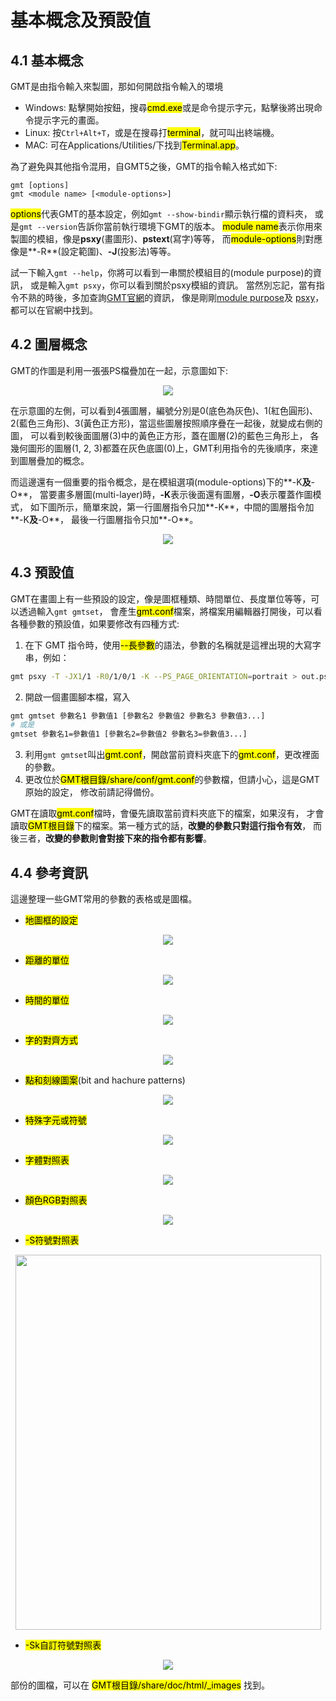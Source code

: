 
# 基本概念及預設值

## <a name="m4.1"></a>4.1 基本概念
GMT是由指令輸入來製圖，那如何開啟指令輸入的環境

* Windows: 點擊開始按鈕，搜尋<mark>cmd.exe</mark>或是命令提示字元，點擊後將出現命令提示字元的畫面。
* Linux: 按`Ctrl+Alt+T`，或是在搜尋打<mark>terminal</mark>，就可叫出終端機。
* MAC: 可在Applications/Utilities/下找到<mark>Terminal.app</mark>。

為了避免與其他指令混用，自GMT5之後，GMT的指令輸入格式如下:

```
gmt [options]
gmt <module name> [<module-options>]
```

<mark>options</mark>代表GMT的基本設定，例如`gmt --show-bindir`顯示執行檔的資料夾，
或是`gmt --version`告訴你當前執行環境下GMT的版本。
<mark>module name</mark>表示你用來製圖的模組，像是**psxy**(畫圖形)、**pstext**(寫字)等等，
而<mark>module-options</mark>則對應像是**-R**(設定範圍)、**-J**(投影法)等等。

試一下輸入`gmt --help`，你將可以看到一串關於模組目的(module purpose)的資訊，
或是輸入`gmt psxy`，你可以看到關於psxy模組的資訊。
當然別忘記，當有指令不熟的時後，多加查詢[GMT官網](http://gmt.soest.hawaii.edu/doc/5.4.2/index.html)的資訊，
像是剛剛[module purpose](http://gmt.soest.hawaii.edu/doc/5.4.2/quick_ref.html)及
[psxy](http://gmt.soest.hawaii.edu/doc/5.4.2/psxy.html)，都可以在官網中找到。

## 4.2 圖層概念
GMT的作圖是利用一張張PS檔疊加在一起，示意圖如下:

<p align="center">
  <img src="https://raw.githubusercontent.com/sean0921/gmt_tutorials_simple/fig/4_layers.png"/>
</p>

在示意圖的左側，可以看到4張圖層，編號分別是0(底色為灰色)、1(紅色圓形)、
2(藍色三角形)、3(黃色正方形)，當這些圖層按照順序疊在一起後，就變成右側的圖，
可以看到較後面圖層(3)中的黃色正方形，蓋在圖層(2)的藍色三角形上，
各幾何圖形的圖層(1, 2, 3)都蓋在灰色底圖(0)上，GMT利用指令的先後順序，來達到圖層疊加的概念。

而這邊還有一個重要的指令概念，是在模組選項(module-options)下的**-K**及**-O**，
當要畫多層圖(multi-layer)時，**-K**表示後面還有圖層，**-O**表示覆蓋作圖模式，
如下圖所示，簡單來說，第一行圖層指令只加**-K**，中間的圖層指令加**-K**及**-O**，
最後一行圖層指令只加**-O**。

<p align="center">
  <img src="https://raw.githubusercontent.com/sean0921/gmt_tutorials_simple/fig/4_plot_overlays.jpg"/>
</p>

## 4.3 預設值
GMT在畫圖上有一些預設的設定，像是圖框種類、時間單位、長度單位等等，可以透過輸入`gmt gmtset`，
會產生<mark>gmt.conf</mark>檔案，將檔案用編輯器打開後，可以看各種參數的預設值，如果要修改有四種方式:

1. 在下 GMT 指令時，使用<mark>--長參數</mark>的語法，參數的名稱就是這裡出現的大寫字串，例如：

```bash
gmt psxy -T -JX1/1 -R0/1/0/1 -K --PS_PAGE_ORIENTATION=portrait > out.ps
```

2. 開啟一個畫圖腳本檔，寫入

```bash
gmt gmtset 參數名1 參數值1 [參數名2 參數值2 參數名3 參數值3...]
# 或是
gmtset 參數名1=參數值1 [參數名2=參數值2 參數名3=參數值3...]
```

3. 利用`gmt gmtset`叫出<mark>gmt.conf</mark>，開啟當前資料夾底下的<mark>gmt.conf</mark>，更改裡面的參數。
4. 更改位於<mark>GMT根目錄/share/conf/gmt.conf</mark>的參數檔，但請小心，這是GMT原始的設定，
修改前請記得備份。

GMT在讀取<mark>gmt.conf</mark>檔時，會優先讀取當前資料夾底下的檔案，如果沒有，
才會讀取<mark>GMT根目錄</mark>下的檔案。第一種方式的話，**改變的參數只對這行指令有效**，
而後三者，**改變的參數則會對接下來的指令都有影響**。

## 4.4 參考資訊
這邊整理一些GMT常用的參數的表格或是圖檔。

* <a name="m4.4m"></a><mark><mark>地圖框的設定</mark>

<p align="center">
  <img src="https://raw.githubusercontent.com/sean0921/gmt_tutorials_simple/fig/4_map_setting.jpg"/>
</p>

* <a name="m4.4d"></a><mark>距離的單位</mark>

<p align="center">
  <img src="https://raw.githubusercontent.com/sean0921/gmt_tutorials_simple/fig/4_dist_unit.jpg"/>
</p>

* <a name="m4.4t"></a><mark>時間的單位</mark>

<p align="center">
  <img src="https://raw.githubusercontent.com/sean0921/gmt_tutorials_simple/fig/4_time_unit.jpg"/>
</p>

* <a name="m4.4j"></a><mark>字的對齊方式</mark>

<p align="center">
  <img src="https://raw.githubusercontent.com/sean0921/gmt_tutorials_simple/fig/4_text_placement.jpg"/>
</p>

* <a name="m4.4g"></a><mark>點和刻線圖案</mark>(bit and hachure patterns)

<p align="center">
  <img src="https://raw.githubusercontent.com/sean0921/gmt_tutorials_simple/fig/4_hachure_patterns.jpg"/>
</p>

* <a name="m4.4fs"></a><mark><mark>特殊字元或符號</mark>

<p align="center">
  <img src="https://raw.githubusercontent.com/sean0921/gmt_tutorials_simple/fig/4_octal_code1.jpg"/>
</p>

* <a name="m4.4f"></a><mark>字體對照表</mark>

<p align="center">
  <img src="https://raw.githubusercontent.com/sean0921/gmt_tutorials_simple/fig/4_font_type.jpg"/>
</p>

* <a name="m4.4c"></a><mark>顏色RGB對照表</mark>

<p align="center">
  <img src="https://raw.githubusercontent.com/sean0921/gmt_tutorials_simple/fig/4_GMT_RGBchart_a4.png"/>
</p>

* <a name="m4.4s"></a><mark>-S符號對照表</mark>

<p align="center">
  <img src="https://raw.githubusercontent.com/sean0921/gmt_tutorials_simple/fig/4_symbol_gmt.jpg" width="489" height="600"/>
</p>

* <a name="m4.4sk"></a><mark>-Sk自訂符號對照表</mark>

<p align="center">
  <img src="https://raw.githubusercontent.com/sean0921/gmt_tutorials_simple/fig/4_custom_symbol.jpg"/>
</p>

部份的圖檔，可以在 <mark>GMT根目錄/share/doc/html/\_images</mark> 找到。


